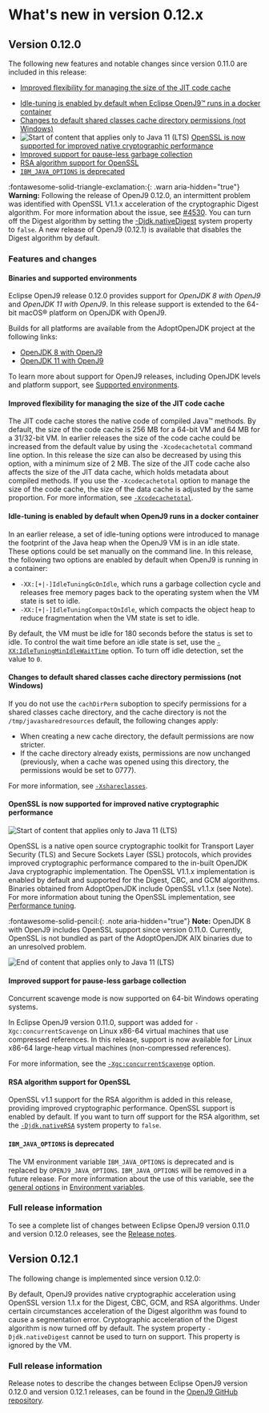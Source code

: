 <!--
* Copyright (c) 2017, 2023 IBM Corp. and others
*
* This program and the accompanying materials are made
* available under the terms of the Eclipse Public License 2.0
* which accompanies this distribution and is available at
* https://www.eclipse.org/legal/epl-2.0/ or the Apache
* License, Version 2.0 which accompanies this distribution and
* is available at https://www.apache.org/licenses/LICENSE-2.0.
*
* This Source Code may also be made available under the
* following Secondary Licenses when the conditions for such
* availability set forth in the Eclipse Public License, v. 2.0
* are satisfied: GNU General Public License, version 2 with
* the GNU Classpath Exception [1] and GNU General Public
* License, version 2 with the OpenJDK Assembly Exception [2].
*
* [1] https://www.gnu.org/software/classpath/license.html
* [2] https://openjdk.org/legal/assembly-exception.html
*
* SPDX-License-Identifier: EPL-2.0 OR Apache-2.0 OR GPL-2.0-only WITH Classpath-exception-2.0 OR GPL-2.0-only WITH OpenJDK-assembly-exception-1.0
-->


# What's new in version 0.12.x

## Version 0.12.0

The following new features and notable changes since version 0.11.0 are included in this release:

- [Improved flexibility for managing the size of the JIT code cache](#improved-flexibility-for-managing-the-size-of-the-jit-code-cache)
<!-- - [Class data sharing is enabled by default](#class-data-sharing-is-enabled-by-default) -->
- [Idle-tuning is enabled by default when Eclipse OpenJ9&trade; runs in a docker container](#idle-tuning-is-enabled-by-default-when-openj9-runs-in-a-docker-container)
- [Changes to default shared classes cache directory permissions (not Windows)](#changes-to-default-shared-classes-cache-directory-permissions-not-windows)
- ![Start of content that applies only to Java 11 (LTS)](cr/java11.png) [OpenSSL is now supported for improved native cryptographic performance](#openssl-is-now-supported-for-improved-native-cryptographic-performance)
- [Improved support for pause-less garbage collection](#improved-support-for-pause-less-garbage-collection)
- [RSA algorithm support for OpenSSL](#rsa-algorithm-support-for-openssl)
- [`IBM_JAVA_OPTIONS` is deprecated](#ibm_java_options-is-deprecated)

:fontawesome-solid-triangle-exclamation:{: .warn aria-hidden="true"} **Warning:** Following the release of OpenJ9 0.12.0, an intermittent problem
was identified with OpenSSL V1.1.x acceleration of the cryptographic Digest algorithm. For more information about the issue, see [#4530](https://github.com/eclipse-openj9/openj9/issues/4530). You can turn off the Digest algorithm by setting the [-Djdk.nativeDigest](djdknativedigest.md) system property to `false`. A new release of OpenJ9 (0.12.1) is available that disables the Digest algorithm by default.


### Features and changes

#### Binaries and supported environments

Eclipse OpenJ9 release 0.12.0 provides support for *OpenJDK 8 with OpenJ9* and *OpenJDK 11 with OpenJ9*. In this release support is extended to the 64-bit macOS&reg; platform on OpenJDK with OpenJ9.

Builds for all platforms are available from the AdoptOpenJDK project at the following links:

- [OpenJDK 8 with OpenJ9](https://adoptopenjdk.net/archive.html?variant=openjdk8&jvmVariant=openj9)
- [OpenJDK 11 with OpenJ9](https://adoptopenjdk.net/archive.html?variant=openjdk11&jvmVariant=openj9)

To learn more about support for OpenJ9 releases, including OpenJDK levels and platform support, see [Supported environments](openj9_support.md).

#### Improved flexibility for managing the size of the JIT code cache

The JIT code cache stores the native code of compiled Java&trade; methods. By default, the size of the code cache is 256 MB for a 64-bit VM and 64 MB for a 31/32-bit VM. In earlier releases the size of the code cache could be increased from the default value by using the `-Xcodecachetotal` command line option. In this release the size can also be decreased by using this option, with a minimum size of 2 MB. The size of the JIT code cache also affects the size of the JIT data cache, which holds metadata about compiled methods. If you use the `-Xcodecachetotal` option to manage the size of the code cache, the size of the data cache is adjusted by the same proportion. For more information, see [`-Xcodecachetotal`](xcodecachetotal.md).

<!-- ### Class data sharing is enabled by default

Class data sharing is enabled by default for bootstrap classes, unless your application is running in a container. You can use the `-Xshareclasses` option to change the default behavior. For more information, see [Class Data Sharing](shrc.md). -->

#### Idle-tuning is enabled by default when OpenJ9 runs in a docker container

In an earlier release, a set of idle-tuning options were introduced to manage the footprint of the Java heap when the OpenJ9 VM is in an idle state. These options could be set manually on the command line. In this release, the following two options are enabled by default when OpenJ9 is running in a container:

- `-XX:[+|-]IdleTuningGcOnIdle`, which runs a garbage collection cycle and releases free memory pages back to the operating system when the VM state is set to idle.
- `-XX:[+|-]IdleTuningCompactOnIdle`, which compacts the object heap to reduce fragmentation when the VM state is set to idle.

By default, the VM must be idle for 180 seconds before the status is set to idle. To control the wait time before an idle state is set, use the [`-XX:IdleTuningMinIdleWaitTime`](xxidletuningminidlewaittime.md) option. To turn off idle detection, set the value to `0`.

#### Changes to default shared classes cache directory permissions (not Windows)

If you do not use the `cachDirPerm` suboption to specify permissions for a shared classes cache directory, and the cache directory is not the `/tmp/javasharedresources` default, the following changes apply:

- When creating a new cache directory, the default permissions are now stricter.
- If the cache directory already exists, permissions are now unchanged (previously, when a cache was opened using this directory, the permissions would be set to 0777).

For more information, see [`-Xshareclasses`](xshareclasses.md#cachedirperm).

#### OpenSSL is now supported for improved native cryptographic performance

![Start of content that applies only to Java 11 (LTS)](cr/java11.png)

OpenSSL is a native open source cryptographic toolkit for Transport Layer Security (TLS) and Secure Sockets Layer (SSL) protocols, which provides improved cryptographic performance compared to the in-built OpenJDK Java cryptographic implementation. The OpenSSL V1.1.x implementation is enabled by default and  supported for the Digest, CBC, and GCM algorithms. Binaries obtained from AdoptOpenJDK include OpenSSL v1.1.x (see Note). For more information about tuning the OpenSSL implementation, see [Performance tuning](introduction.md#cryptographic-operations).

:fontawesome-solid-pencil:{: .note aria-hidden="true"} **Note:** OpenJDK 8 with OpenJ9 includes OpenSSL support since version 0.11.0. Currently, OpenSSL is not bundled as part of the AdoptOpenJDK AIX binaries due to an unresolved problem.

![End of content that applies only to Java 11 (LTS)](cr/java_close_lts.png)


#### Improved support for pause-less garbage collection

Concurrent scavenge mode is now supported on 64-bit Windows operating systems.

In Eclipse OpenJ9 version 0.11.0, support was added for `-Xgc:concurrentScavenge` on Linux x86-64 virtual machines that use compressed references. In this release, support is now available for Linux x86-64 large-heap virtual machines (non-compressed references).

For more information, see the [`-Xgc:concurrentScavenge`](xgc.md#concurrentscavenge) option.

#### RSA algorithm support for OpenSSL

OpenSSL v1.1 support for the RSA algorithm is added in this release, providing improved cryptographic performance. OpenSSL support is enabled by default. If you want to turn off support for the RSA algorithm, set the [`-Djdk.nativeRSA`](djdknativersa.md) system property to `false`.

#### `IBM_JAVA_OPTIONS` is deprecated

The VM environment variable `IBM_JAVA_OPTIONS` is deprecated and is replaced by `OPENJ9_JAVA_OPTIONS`. `IBM_JAVA_OPTIONS` will be removed in a future release. For more information about the use of this variable, see the [general options](env_var.md#general-options) in [Environment variables](env_var.md).

### Full release information

To see a complete list of changes between Eclipse OpenJ9 version 0.11.0 and version 0.12.0 releases, see the [Release notes](https://github.com/eclipse-openj9/openj9/blob/master/doc/release-notes/0.12/0.12.md).

## Version 0.12.1

The following change is implemented since version 0.12.0:

By default, OpenJ9 provides native cryptographic acceleration using OpenSSL version 1.1.x for the Digest, CBC, GCM, and RSA algorithms. Under certain circumstances acceleration of the Digest algorithm was found to cause a segmentation error. Cryptographic acceleration of the Digest algorithm is now turned off by default. The system property `-Djdk.nativeDigest` cannot be used to turn on support. This property is ignored by the VM.

### Full release information

Release notes to describe the changes between Eclipse OpenJ9 version 0.12.0 and version 0.12.1 releases, can be found in the [OpenJ9 GitHub repository](https://github.com/eclipse-openj9/openj9/blob/master/doc/release-notes/0.12/0.12.1.md).



<!-- ==== END OF TOPIC ==== version0.12.md ==== -->
